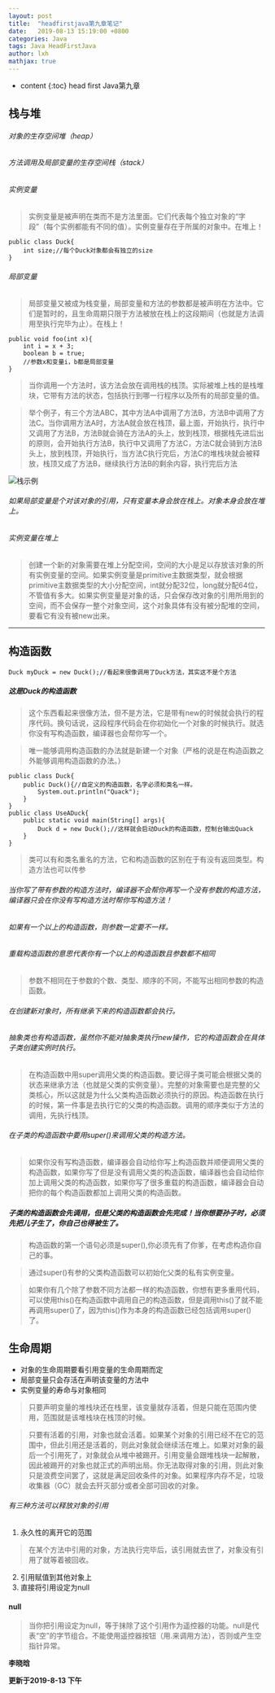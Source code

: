 ```yaml
---
layout: post
title:  "headfirstjava第九章笔记"
date:   2019-08-13 15:19:00 +0800
categories: Java
tags: Java HeadFirstJava
author: lxh
mathjax: true
---
```


* content
{:toc}
head first Java第九章



## 栈与堆

###### 对象的生存空间堆（heap）

###### 方法调用及局部变量的生存空间栈（stack）

###### 实例变量

> 实例变量是被声明在类而不是方法里面。它们代表每个独立对象的“字段”（每个实例都能有不同的值）。实例变量存在于所属的对象中。在堆上！

```
public class Duck{
    int size;//每个Duck对象都会有独立的size
}
```

###### 局部变量

> 局部变量又被成为栈变量，局部变量和方法的参数都是被声明在方法中。它们是暂时的，且生命周期只限于方法被放在栈上的这段期间（也就是方法调用至执行完毕为止）。在栈上！

```
public void foo(int x){
    int i = x + 3;
    boolean b = true;
    //参数x和变量i，b都是局部变量
}
```

> 当你调用一个方法时，该方法会放在调用栈的栈顶。实际被堆上栈的是栈堆块，它带有方法的状态，包括执行到哪一行程序以及所有的局部变量的值。

> 举个例子，有三个方法ABC，其中方法A中调用了方法B，方法B中调用了方法C。当你调用方法A时，方法A就会放在栈顶，最上面，开始执行，执行中又调用了方法B，方法B就会骑在方法A的头上，放到栈顶，根据栈先进后出的原则，会开始执行方法B，执行中又调用了方法C，方法C就会骑到方法B头上，放到栈顶，开始执行，当方法C执行完后，方法C的堆栈块就会被释放，栈顶又成了方法B，继续执行方法B的剩余内容，执行完后方法

![栈示例](https://github.com/lixiaohanChris/test/blob/master/%E6%A0%88.jpg?raw=true)

###### 如果局部变量是个对该对象的引用，只有变量本身会放在栈上。对象本身会放在堆上。

###### 实例变量在堆上

> 创建一个新的对象需要在堆上分配空间，空间的大小是足以存放该对象的所有实例变量的空间。如果实例变量是primitive主数据类型，就会根据primitive主数据类型的大小分配空间，int就分配32位，long就分配64位，不管值有多大。如果实例变量是对象的话，只会保存改对象的引用所用到的空间，而不会保存一整个对象空间，这个对象具体有没有被分配堆的空间，要看它有没有被new出来。

---

## 构造函数

```
Duck myDuck = new Duck();//看起来很像调用了Duck方法，其实这不是个方法
```

##### 这是Duck的构造函数

> 这个东西看起来很像方法，但不是方法，它是带有new的时候就会执行的程序代码。换句话说，这段程序代码会在你初始化一个对象的时候执行。就选你没有写构造函数，编译器也会帮你写一个。

> 唯一能够调用构造函数的办法就是新建一个对象（严格的说是在构造函数之外能够调用构造函数的办法。）

```
public class Duck{
    public Duck(){//自定义的构造函数，名字必须和类名一样。
        System.out.println("Quack");
    }
}
public class UseADuck{
    public static void main(String[] args){
        Duck d = new Duck();//这样就会启动Duck的构造函数，控制台输出Quack
    }
}
```

> 类可以有和类名重名的方法，它和构造函数的区别在于有没有返回类型。构造方法也可以传参

###### 当你写了带有参数的构造方法时，编译器不会帮你再写一个没有参数的构造方法，编译器只会在你没有写构造方法时帮你写构造方法！

###### 如果有一个以上的构造函数，则参数一定要不一样。

###### 重载构造函数的意思代表你有一个以上的构造函数且参数都不相同

> 参数不相同在于参数的个数、类型、顺序的不同，不能写出相同参数的构造函数。

###### 在创建新对象时，所有继承下来的构造函数都会执行。

###### 抽象类也有构造函数，虽然你不能对抽象类执行new操作，它的构造函数会在具体子类创建实例时执行。

> 在构造函数中用super调用父类的构造函数。要记得子类可能会根据父类的状态来继承方法（也就是父类的实例变量）。完整的对象需要也是完整的父类核心，所以这就是为什么父类构造函数必须执行的原因。构造函数在执行的时候，第一件事是去执行它的父类的构造函数。调用的顺序类似于方法的调用，先执行栈顶。

###### 在子类的构造函数中要用super()来调用父类的构造方法。

> 如果你没有写构造函数，编译器会自动给你写上构造函数并顺便调用父类的构造函数，如果你写了但是没有调用父类的构造函数，编译器也会自动给你加上调用父类的构造函数，如果你写了很多重载的构造函数，编译器会自动把你的每个构造函数都加上调用父类的构造函数。

##### 子类的构造函数会先调用，但是父类的构造函数会先完成！当你想要孙子时，必须先把儿子生了，你自己也得被生了。

> 构造函数的第一个语句必须是super(),你必须先有了你爹，在考虑构造你自己的事。

> 通过super()有参的父类构造函数可以初始化父类的私有实例变量。

> 如果你有几个除了参数不同方法都一样的构造函数，你想有更多重用代码，可以使用this()在构造函数中调用自己的构造函数，但是调用this()了就不能再调用super()了，因为this()作为本身的构造函数已经包括调用super()了。

## 生命周期

- 对象的生命周期要看引用变量的生命周期而定
- 局部变量只会存活在声明该变量的方法中
- 实例变量的寿命与对象相同

> 只要声明变量的堆栈块还在栈里，该变量就存活着，但是只能在范围内使用，范围就是该堆栈块在栈顶的时候。

> 只要有活着的引用，对象也就会活着。如果某个对象的引用已经不在它的范围中，但此引用还是活着的，则此对象就会继续活在堆上。如果对对象的最后一个引用死了，对象就会从堆中被踢开。引用变量会跟堆栈块一起解散，因此被踢开的对象也就正式的声明出局。你无法取得对象的引用，则此对象只是浪费空间罢了，这就是满足回收条件的对象。如果程序内存不足，垃圾收集器（GC）就会去歼灭部分或者全部可回收的对象。

###### 有三种方法可以释放对象的引用

1. 永久性的离开它的范围

> 在某个方法中引用的对象，方法执行完毕后，该引用就去世了，对象没有引用了就等着被回收。

2. 引用赋值到其他对象上
3. 直接将引用设定为null

#### null

> 当你把引用设定为null，等于抹除了这个引用作为遥控器的功能。null是代表“空”的字节组合。不能使用遥控器按钮（用.来调用方法），否则或产生空指针异常。

**李晓晗**

**更新于2019-8-13 下午**

